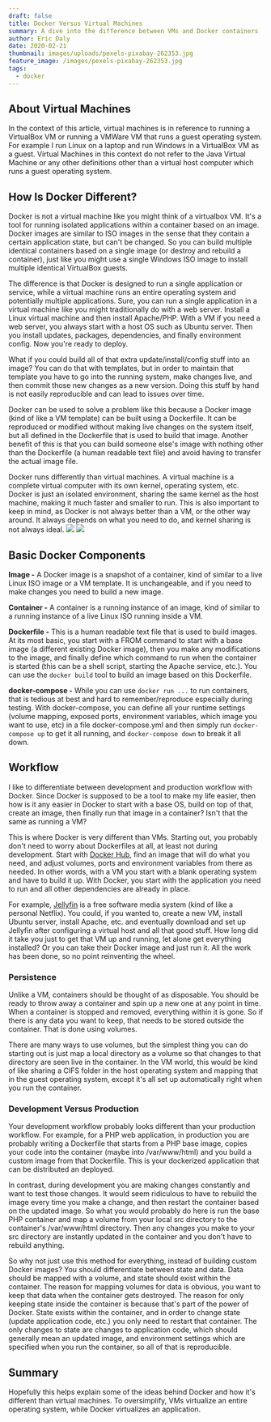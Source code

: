 ```yaml
---
draft: false
title: Docker Versus Virtual Machines
summary: A dive into the difference between VMs and Docker containers
author: Eric Daly
date: 2020-02-21
thumbnail: images/uploads/pexels-pixabay-262353.jpg
feature_image: /images/pexels-pixabay-262353.jpg
tags:
  - docker
---
```


## About Virtual Machines ##
In the context of this article, virtual machines is in reference to running a VirtualBox VM or running a VMWare VM that runs a guest operating system. For example I run Linux on a laptop and run Windows in a VirtualBox VM as a guest. Virtual Machines in this context do not refer to the Java Virtual Machine or any other definitions other than a virtual host computer which runs a guest operating system.

## How Is Docker Different? ##
Docker is not a virtual machine like you might think of a virtualbox VM. It's a tool for running isolated applications within a container based on an image. Docker images are similar to ISO images in the sense that they contain a certain application state, but can't be changed. So you can build multiple identical containers based on a single image (or destroy and rebuild a container), just like you might use a single Windows ISO image to install multiple identical VirtualBox guests.

The difference is that Docker is designed to run a single application or service, while a virtual machine runs an entire operating system and potentially multiple applications. Sure, you can run a single application in a virtual machine like you might traditionally do with a web server. Install a Linux virtual machine and then install Apache/PHP. With a VM if you need a web server, you always start with a host OS such as Ubuntu server. Then you install updates, packages, dependencies, and finally environment config. Now you're ready to deploy.

What if you could build all of that extra update/install/config stuff into an image? You can do that with templates, but in order to maintain that template you have to go into the running system, make changes live, and then commit those new changes as a new version. Doing this stuff by hand is not easily reproducible and can lead to issues over time.

Docker can be used to solve a problem like this because a Docker image (kind of like a VM template) can be built using a Dockerfile. It can be reproduced or modified without making live changes on the system itself, but all defined in the Dockerfile that is used to build that image. Another benefit of this is that you can build someone else's image with nothing other than the Dockerfile (a human readable text file) and avoid having to transfer the actual image file.

Docker runs differently than virtual machines. A virtual machine is a complete virtual computer with its own kernel, operating system, etc. Docker is just an isolated environment, sharing the same kernel as the host machine, making it much faster and smaller to run. This is also important to keep in mind, as Docker is not always better than a VM, or the other way around. It always depends on what you need to do, and kernel sharing is not always ideal.
![](/postassets/docker-vm-diagram.png)
![](/postassets/docker-container-diagram.png)

## Basic Docker Components ##
**Image -** A Docker image is a snapshot of a container, kind of similar to a live Linux ISO image or a VM template. It is unchangeable, and if you need to make changes you need to build a new image.

**Container -** A container is a running instance of an image, kind of similar to a running instance of a live Linux ISO running inside a VM.

**Dockerfile -** This is a human readable text file that is used to build images. At its most basic, you start with a FROM command to start with a base image (a different existing Docker image), then you make any modifications to the image, and finally define which command to run when the container is started (this can be a shell script, starting the Apache service, etc.). You can use the `docker build` tool to build an image based on this Dockerfile.

**docker-compose -** While you can use `docker run ...` to run containers, that is tedious at best and hard to remember/reproduce especially during testing. With docker-compose, you can define all your runtime settings (volume mapping, exposed ports, environment variables, which image you want to use, etc) in a file docker-compose.yml and then simply run `docker-compose up` to get it all running, and `docker-compose down` to break it all down.

## Workflow ##
I like to differentiate between development and production workflow with Docker. Since Docker is supposed to be a tool to make my life easier, then how is it any easier in Docker to start with a base OS, build on top of that, create an image, then finally run that image in a container? Isn't that the same as running a VM?

This is where Docker is very different than VMs. Starting out, you probably don't need to worry about Dockerfiles at all, at least not during development. Start with [Docker Hub](https://hub.docker.com/), find an image that will do what you need, and adjust volumes, ports and environment variables from there as needed. In other words, with a VM you start with a blank operating system and have to build it up. With  Docker, you start with the application you need to run and all other dependencies are already in place.

For example, [Jellyfin](https://jellyfin.org/) is a free software media system (kind of like a personal Netflix). You could, if you wanted to, create a new VM, install Ubuntu server, install Apache, etc. and eventually download and set up Jellyfin after configuring a virtual host and all that good stuff. How long did it take you just to get that VM up and running, let alone get everything installed? Or you can take their Docker image and just run it. All the work has been done, so no point reinventing the wheel.

### Persistence ###
Unlike a VM, containers should be thought of as disposable. You should be ready to throw away a container and spin up a new one at any point in time. When a container is stopped and removed, everything within it is gone. So if there is any data you want to keep, that needs to be stored outside the container. That is done using volumes.

There are many ways to use volumes, but the simplest thing you can do starting out is just map a local directory as a volume so that changes to that directory are seen live in the container. In the VM world, this would be kind of like sharing a CIFS folder in the host operating system and mapping that in the guest operating system, except it's all set up automatically right when you run the container.

### Development Versus Production ###
Your development workflow probably looks different than your production workflow. For example, for a PHP web application, in production you are probably writing a Dockerfile that starts from  a PHP base image, copies your code into the container (maybe into /var/www/html) and you build a custom image from that Dockerfile. This is your dockerized application that can be distributed an deployed.

In contrast, during development you are making changes constantly and want to test those changes. It would seem ridiculous to have to rebuild the image every time you make a change, and then restart the container based on the updated image. So what you would probably do here is run the base PHP container and map a volume from your local src directory to the container's /var/www/html directory. Then any changes you make to your src directory are instantly updated in the container and you don't have to rebuild anything.

So why not just use this method for everything, instead of building custom Docker images? You should differentiate between state and data. Data should be mapped with a volume, and state should exist within the container. The reason for mapping volumes for data is obvious, you want to keep that data when the container gets destroyed. The reason for only keeping state inside the container is because that's part of the power of Docker. State exists within the container, and in order to change state (update application code, etc.) you only need to restart that container. The only changes to state are changes to application code, which should generally mean an updated image, and environment settings which are specified when you run the container, so all of that is reproducible.

## Summary ##
Hopefully this helps explain some of the ideas behind Docker and how it's different than virtual machines. To oversimplify, VMs virtualize an entire operating system, while Docker virtualizes an application.
